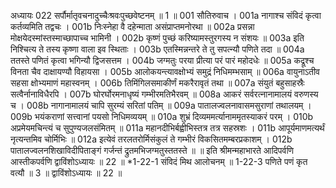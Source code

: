 अध्यायः 022
सर्पौर्मातृवचनादुच्चैःश्रवःपुच्छवेष्टनम् ॥ 1 ॥
001	सौतिरुवाच ।
001a	नागाश्च संविदं कृत्वा कर्तव्यमिति तद्वचः ।
001b	निःस्नेहा वै दहेन्माता असंप्राप्तमनोरथा ॥
002a	प्रसन्ना मोक्षयेदस्मांस्तस्माच्छापाच्च भामिनी ।
002b	कृष्णं पुच्छं करिष्यामस्तुरगस्य न संशयः ॥
003a	इति निश्चित्य ते तस्य कृष्णा वाला इव स्थिताः ।
003b	एतस्मिन्नन्तरे ते तु सपत्न्यौ पणिते तदा ॥
004a	ततस्ते पणितं कृत्वा भगिन्यौ द्विजसत्तम ।
004b	जग्मतुः परया प्रीत्या परं पारं महोदधेः ॥
005a	कद्रूश्च विनता चैव दाक्षायण्यौ विहायसा ।
005b	आलोकयन्त्यावक्षोभ्यं समुद्रं निधिमम्भसाम् ॥
006a	वायुनाऽतीव सहसा क्षोभ्यमाणं महास्वनम् ।
006b	तिमिंगिलसमाकीर्णं मकरैरावृतं तथा ॥
007a	संयुतं बहुसाहस्रैः सत्वैर्नानाविधैरपि ।
007b	घोरर्घोरमनाधृष्यं गम्भीरमतिभैरवम् ॥
008a	आकरं सर्वरत्नानामालयं वरुणस्य च ।
008b	नागानामालयं चापि सुरम्यं सरितां पतिम् ॥
009a	पातालज्वलनावासमसुराणां तथालयम् ।
009b	भयंकराणां सत्त्वानां पयसो निधिमव्ययम् ॥
010a	शुभ्रं दिव्यममर्त्यानाममृतस्याकरं परम् ।
010b	अप्रमेयमचिन्त्यं च सुपुण्यजलसंमितम् ॥
011a	महानदीभिर्बह्वीभिस्तत्र तत्र सहस्रशः ।
011b	आपूर्यमाणमत्यर्थं नृत्यन्तमिव चोर्मिभिः ॥
012a	इत्येवं तरलतरोर्मिसंकुलं ते गम्भीरं विकसितमम्बरप्रकाशम् ।
012b	पातालज्वलनशिखाविदीपिताङ्गं गर्जन्तं द्रुतमभिजग्मतुस्ततस्ते ॥ ॥
इति श्रीमन्महाभारते आदिपर्वणि आस्तीकपर्वणि द्वाविंशोऽध्यायः ॥ 22 ॥
*1-22-1 संविदं मिथ आलोचनम् ॥ 1-22-3 पणिते पणं कृत वत्यौ ॥ 3 ॥ द्वाविंशोऽध्यायः ॥ 22 ॥
